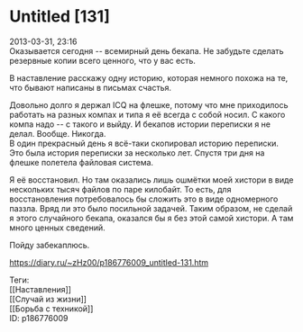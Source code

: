 Untitled [131]
===============

   
 2013-03-31, 23:16   
  Оказывается сегодня -- всемирный день бекапа. Не забудьте сделать резервные копии всего ценного, что у вас есть.   
   
 В наставление расскажу одну историю, которая немного похожа на те, что бывают написаны в письмах счастья.   
   
 Довольно долго я держал ICQ на флешке, потому что мне приходилось работать на разных компах и типа я её всегда с собой носил. С какого компа надо -- с такого и выйду. И бекапов истории переписки я не делал. Вообще. Никогда.   
 В один прекрасный день я всё-таки скопировал историю переписки. Это была история переписки за несколько лет. Спустя три дня на флешке полетела файловая система.   
   
 Я её восстановил. Но там оказались лишь ошмётки моей хистори в виде нескольких тысяч файлов по паре килобайт. То есть, для восстановления потребовалось бы сложить это в виде одномерного паззла. Вряд ли это было посильной задачей. Таким образом, не сделай я этого случайного бекапа, оказался бы я без этой самой хистори. А там много ценных сведений.   
   
 Пойду забекаплюсь.   
    
 <https://diary.ru/~zHz00/p186776009_untitled-131.htm>   
   
 Теги:   
 [[Наставления]]   
 [[Случай из жизни]]   
 [[Борьба с техникой]]   
 ID: p186776009